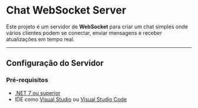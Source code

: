 # Chat WebSocket Server

Este projeto é um servidor de **WebSocket** para criar um chat simples onde vários clientes podem se conectar, enviar mensagens e receber atualizações em tempo real.

---

## Configuração do Servidor

### Pré-requisitos
- [.NET 7 ou superior](https://dotnet.microsoft.com/download)
- IDE como [Visual Studio](https://visualstudio.microsoft.com/) ou [Visual Studio Code](https://code.visualstudio.com/)

